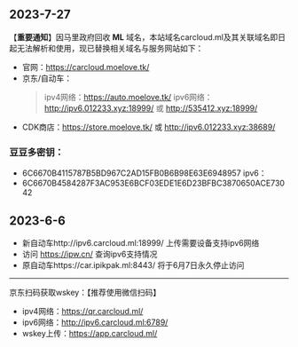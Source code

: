 ## 2023-7-27
【**重要通知**】因马里政府回收 **ML** 域名，本站域名carcloud.ml及其关联域名即日起无法解析和使用，现已替换相关域名与服务网站如下：
- 官网：https://carcloud.moelove.tk/
- 京东/自动车：
   >ipv4网络：https://auto.moelove.tk/
   >ipv6网络：http://ipv6.012233.xyz:18999/ 或 http://535412.xyz:18999/
- CDK商店：https://store.moelove.tk/ 或 http://ipv6.012233.xyz:38689/

### 豆豆多密钥：
- 6C6670B4115787B5BD967C2AD15FB0B6B98E63E6948957
ipv6：
- 6C6670B4584287F3AC953E6BCF03EDE1E6D23BFBC3870650ACE73042


## 2023-6-6
- 新自动车http://ipv6.carcloud.ml:18999/ 上传需要设备支持ipv6网络
- 访问 https://ipw.cn/ 查询ipv6支持情况
- 原自动车https://car.ipikpak.ml:8443/ 将于6月7日永久停止访问

-----------------------------------------

京东扫码获取wskey：【推荐使用微信扫码】
- ipv4网络：https://qr.carcloud.ml/
- ipv6网络：http://ipv6.carcloud.ml:6789/
- wskey上传：https://app.carcloud.ml/

